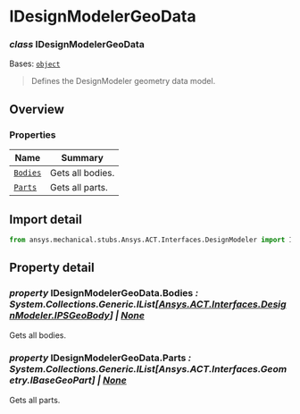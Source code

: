<a id="idesignmodelergeodata"></a>

# IDesignModelerGeoData

<a id="IDesignModelerGeoData"></a>

### *class* IDesignModelerGeoData

Bases: [`object`](https://docs.python.org/3/library/functions.html#object)

> Defines the DesignModeler geometry data model.

> <!-- !! processed by numpydoc !! -->

<a id="overview"></a>

## Overview

### Properties

| Name | Summary |
|---------------------------------------------|--------------------|
| [`Bodies`](#IDesignModelerGeoData.Bodies)   | Gets all bodies.   |
| [`Parts`](#IDesignModelerGeoData.Parts)     | Gets all parts.    |

<a id="import-detail"></a>

## Import detail

```python
from ansys.mechanical.stubs.Ansys.ACT.Interfaces.DesignModeler import IDesignModelerGeoData
```

<a id="property-detail"></a>

## Property detail

<a id="IDesignModelerGeoData.Bodies"></a>

### *property* IDesignModelerGeoData.Bodies *: System.Collections.Generic.IList[[Ansys.ACT.Interfaces.DesignModeler.IPSGeoBody](IPSGeoBody.md#IPSGeoBody)] | [None](https://docs.python.org/3/library/constants.html#None)*

Gets all bodies.

<!-- !! processed by numpydoc !! -->

<a id="IDesignModelerGeoData.Parts"></a>

### *property* IDesignModelerGeoData.Parts *: System.Collections.Generic.IList[Ansys.ACT.Interfaces.Geometry.IBaseGeoPart] | [None](https://docs.python.org/3/library/constants.html#None)*

Gets all parts.

<!-- !! processed by numpydoc !! -->
